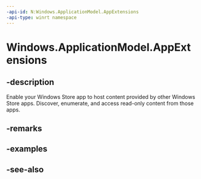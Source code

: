 ```yaml
---
-api-id: N:Windows.ApplicationModel.AppExtensions
-api-type: winrt namespace
---
```


# Windows.ApplicationModel.AppExtensions

## -description
Enable your Windows Store app to host content provided by other Windows Store apps. Discover, enumerate, and access read-only content from those apps.

## -remarks

## -examples

## -see-also